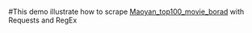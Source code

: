 #This demo illustrate how to scrape [Maoyan_top100_movie_borad](https://maoyan.com/board/) with Requests and RegEx
